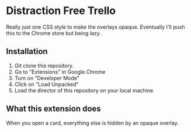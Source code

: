 # Distraction Free Trello

Really just one CSS style to make the overlays opaque. Eventually I'll push this to the Chrome store but being lazy.

## Installation

1. Git clone this repository.
2. Go to "Extensions" in Google Chrome
3. Turn on "Developer Mode"
4. Click on "Load Unpacked"
5. Load the director of this repository on your local machine

## What this extension does

When you open a card, everything else is hidden by an opaque overlay.
